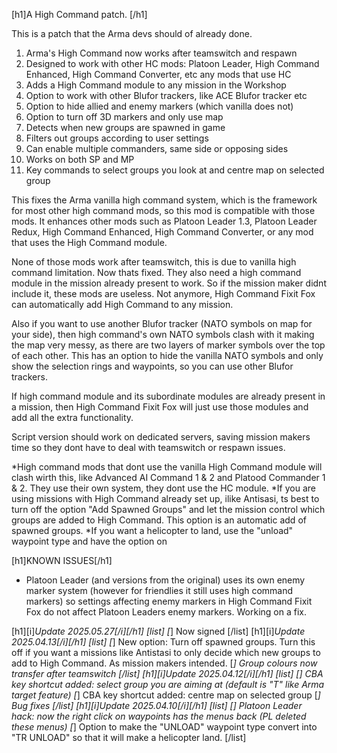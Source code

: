 [h1]A High Command patch. [/h1]

This is a patch that the Arma devs should of already done.


1. Arma's High Command now works after teamswitch and respawn
2. Designed to work with other HC mods: Platoon Leader, High Command Enhanced, High Command Converter, etc any mods that use HC
3. Adds a High Command module to any mission in the Workshop
4. Option to work with other Blufor trackers, like ACE Blufor tracker etc 
5. Option to hide allied and enemy markers  (which vanilla does not)
6. Option to turn off 3D markers and only use map
7. Detects when new groups are spawned in game
8. Filters out groups according to user settings
9. Can enable multiple commanders, same side or opposing sides
10. Works on both SP and MP 
11. Key commands to select groups you look at and centre map on selected group

This fixes the Arma vanilla high command system, which is the framework for most other high command mods, so this mod is compatible with those mods.
It enhances other mods such as Platoon Leader 1.3,  Platoon Leader Redux, High Command Enhanced, High Command Converter, or any mod that uses the High Command module.

None of those mods work after teamswitch, this is due to vanilla high command limitation. Now thats fixed. They also need a high command module in the mission already present to work. So if the mission maker didnt include it, these mods are useless. Not anymore, High Command Fixit Fox can automatically add High Command to any mission.

Also if you want to use another Blufor tracker (NATO symbols on map for your side), then high command's own NATO symbols clash with it making the map very messy, as there are two layers of marker symbols over the top of each other. This has an option to hide the vanilla NATO symbols and only show the selection rings and waypoints, so you can use other Blufor trackers.

If high command module and its subordinate modules are already present in a mission, then High Command Fixit Fox will just use those modules and add all the extra functionality.

Script version should work on dedicated servers, saving mission makers time so they dont have to deal with teamswitch or respawn issues.

*High command mods that dont use the vanilla High Command module will clash wirth this, like Advanced AI Command 1 & 2 and Platood Commander 1 & 2. They use their own system, they dont use the HC module.
*If you are using missions with High Command already set up, ilike Antisasi, ts best to turn off  the option "Add Spawned Groups" and let the mission control which groups are added to High Command. This option is an automatic add of spawned groups. 
*If you want a helicopter to land, use the "unload" waypoint type and have the option on

[h1]KNOWN ISSUES[/h1]
- Platoon Leader (and versions from the original) uses its own enemy marker system (however for friendlies it still uses high command markers) so settings affecting enemy markers in High Command Fixit Fox do not affect Platoon Leaders enemy markers. Working on a fix.

[h1][i]*Update 2025.05.27[/i][/h1]
[list]
    [*]  Now signed
[/list]
[h1][i]*Update 2025.04.13[/i][/h1]
[list]
    [*]  New option: Turn off spawned groups. Turn this off if you want a missions like Antistasi to only decide which new groups to add to High Command. As mission makers intended.
    [*]  Group colours now transfer after teamswitch
[/list]
[h1][i]*Update 2025.04.12[/i][/h1]
[list]
    [*]  CBA key shortcut added: select group you are aiming at (default is "T" like Arma target feature)
    [*]  CBA key shortcut added: centre map on selected group 
    [*]  Bug fixes
[/list]
[h1][i]*Update 2025.04.10[/i][/h1]
[list]
    [*]  Platoon Leader hack: now the right click on waypoints has the menus back (PL deleted these menus)
    [*]  Option to make the "UNLOAD" waypoint type convert into "TR UNLOAD" so that it will make a helicopter land.
[/list]


